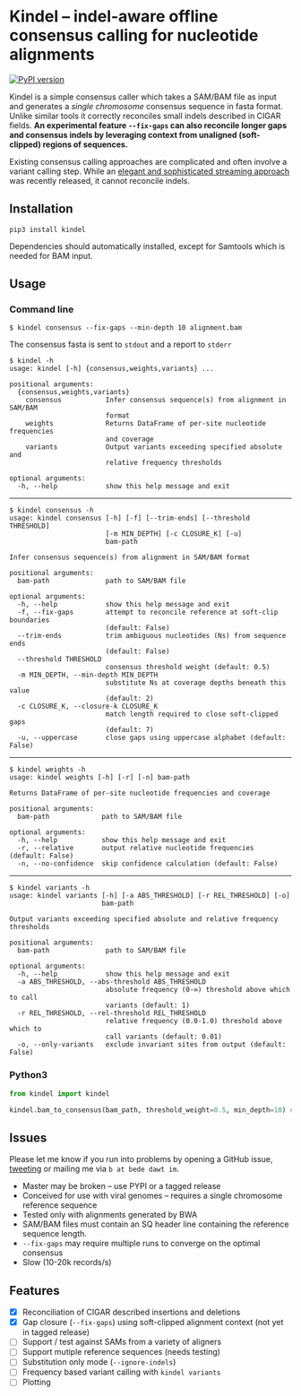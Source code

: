 # Kindel – indel-aware offline consensus calling for nucleotide alignments
[![PyPI version](https://badge.fury.io/py/kindel.svg)](https://badge.fury.io/py/kindel)

Kindel is a simple consensus caller which takes a SAM/BAM file as input and generates a *single chromosome* consensus sequence in fasta format. Unlike similar tools it correctly reconciles small indels described in CIGAR fields. **An experimental feature `--fix-gaps` can also reconcile longer gaps and consensus indels by leveraging context from unaligned (soft-clipped) regions of sequences.**

Existing consensus calling approaches are complicated and often involve a variant calling step. While an [elegant and sophisticated streaming approach](https://github.com/karel-brinda/ococo) was recently released, it cannot reconcile indels.


## Installation
```
pip3 install kindel
```
Dependencies should automatically installed, except for Samtools which is needed for BAM input.


## Usage
### Command line
```
$ kindel consensus --fix-gaps --min-depth 10 alignment.bam
```
The consensus fasta is sent to `stdout` and a report to `stderr`
```
$ kindel -h
usage: kindel [-h] {consensus,weights,variants} ...

positional arguments:
  {consensus,weights,variants}
    consensus           Infer consensus sequence(s) from alignment in SAM/BAM
                        format
    weights             Returns DataFrame of per-site nucleotide frequencies
                        and coverage
    variants            Output variants exceeding specified absolute and
                        relative frequency thresholds

optional arguments:
  -h, --help            show this help message and exit
```
---
```
$ kindel consensus -h
usage: kindel consensus [-h] [-f] [--trim-ends] [--threshold THRESHOLD]
                        [-m MIN_DEPTH] [-c CLOSURE_K] [-u]
                        bam-path

Infer consensus sequence(s) from alignment in SAM/BAM format

positional arguments:
  bam-path              path to SAM/BAM file

optional arguments:
  -h, --help            show this help message and exit
  -f, --fix-gaps        attempt to reconcile reference at soft-clip boundaries
                        (default: False)
  --trim-ends           trim ambiguous nucleotides (Ns) from sequence ends
                        (default: False)
  --threshold THRESHOLD
                        consensus threshold weight (default: 0.5)
  -m MIN_DEPTH, --min-depth MIN_DEPTH
                        substitute Ns at coverage depths beneath this value
                        (default: 2)
  -c CLOSURE_K, --closure-k CLOSURE_K
                        match length required to close soft-clipped gaps
                        (default: 7)
  -u, --uppercase       close gaps using uppercase alphabet (default: False)
```
---
```
$ kindel weights -h
usage: kindel weights [-h] [-r] [-n] bam-path

Returns DataFrame of per-site nucleotide frequencies and coverage

positional arguments:
  bam-path             path to SAM/BAM file

optional arguments:
  -h, --help           show this help message and exit
  -r, --relative       output relative nucleotide frequencies (default: False)
  -n, --no-confidence  skip confidence calculation (default: False)

```
---
```
$ kindel variants -h
usage: kindel variants [-h] [-a ABS_THRESHOLD] [-r REL_THRESHOLD] [-o]
                       bam-path

Output variants exceeding specified absolute and relative frequency thresholds

positional arguments:
  bam-path              path to SAM/BAM file

optional arguments:
  -h, --help            show this help message and exit
  -a ABS_THRESHOLD, --abs-threshold ABS_THRESHOLD
                        absolute frequency (0-∞) threshold above which to call
                        variants (default: 1)
  -r REL_THRESHOLD, --rel-threshold REL_THRESHOLD
                        relative frequency (0.0-1.0) threshold above which to
                        call variants (default: 0.01)
  -o, --only-variants   exclude invariant sites from output (default: False)
```


### Python3
```python
from kindel import kindel

kindel.bam_to_consensus(bam_path, threshold_weight=0.5, min_depth=10) # returns BioPython SeqRecord
```

## Issues
Please let me know if you run into problems by opening a GitHub issue, [tweeting](https://twitter.com/beconstant) or mailing me via `b at bede dawt im`.
- Master may be broken – use PYPI or a tagged release
- Conceived for use with viral genomes – requires a single chromosome reference sequence
- Tested only with alignments generated by BWA
- SAM/BAM files must contain an SQ header line containing the reference sequence length.
- `--fix-gaps` may require multiple runs to converge on the optimal consensus
- Slow (10-20k records/s)

## Features
- [x] Reconciliation of CIGAR described insertions and deletions
- [x] Gap closure (`--fix-gaps`) using soft-clipped alignment context (not yet in tagged release)
- [ ] Support / test against SAMs from a variety of aligners
- [ ] Support mutiple reference sequences (needs testing)
- [ ] Substitution only mode (`--ignore-indels`)
- [ ] Frequency based variant calling with `kindel variants`
- [ ] Plotting